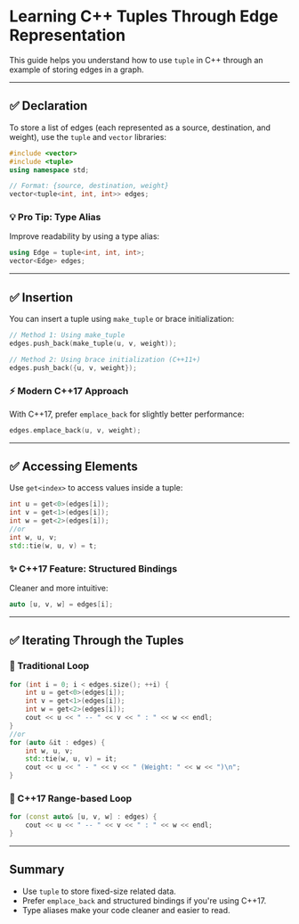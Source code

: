 
# Learning C++ Tuples Through Edge Representation

This guide helps you understand how to use `tuple` in C++ through an example of storing edges in a graph.

---

## ✅ Declaration

To store a list of edges (each represented as a source, destination, and weight), use the `tuple` and `vector` libraries:

```cpp
#include <vector>
#include <tuple>
using namespace std;

// Format: {source, destination, weight}
vector<tuple<int, int, int>> edges;
```

### 💡 Pro Tip: Type Alias

Improve readability by using a type alias:

```cpp
using Edge = tuple<int, int, int>;
vector<Edge> edges;
```

---

## ✅ Insertion

You can insert a tuple using `make_tuple` or brace initialization:

```cpp
// Method 1: Using make_tuple
edges.push_back(make_tuple(u, v, weight));

// Method 2: Using brace initialization (C++11+)
edges.push_back({u, v, weight});
```

### ⚡ Modern C++17 Approach

With C++17, prefer `emplace_back` for slightly better performance:

```cpp
edges.emplace_back(u, v, weight);
```

---

## ✅ Accessing Elements

Use `get<index>` to access values inside a tuple:

```cpp
int u = get<0>(edges[i]);
int v = get<1>(edges[i]);
int w = get<2>(edges[i]);
//or
int w, u, v;
std::tie(w, u, v) = t;
```

### ✨ C++17 Feature: Structured Bindings

Cleaner and more intuitive:

```cpp
auto [u, v, w] = edges[i];
```

---

## ✅ Iterating Through the Tuples

### 🔁 Traditional Loop

```cpp
for (int i = 0; i < edges.size(); ++i) {
    int u = get<0>(edges[i]);
    int v = get<1>(edges[i]);
    int w = get<2>(edges[i]);
    cout << u << " -- " << v << " : " << w << endl;
}
//or
for (auto &it : edges) {
    int w, u, v;
    std::tie(w, u, v) = it;
    cout << u << " - " << v << " (Weight: " << w << ")\n";
}
```

### 🔁 C++17 Range-based Loop

```cpp
for (const auto& [u, v, w] : edges) {
    cout << u << " -- " << v << " : " << w << endl;
}
```

---

## Summary

- Use `tuple` to store fixed-size related data.
- Prefer `emplace_back` and structured bindings if you're using C++17.
- Type aliases make your code cleaner and easier to read.
